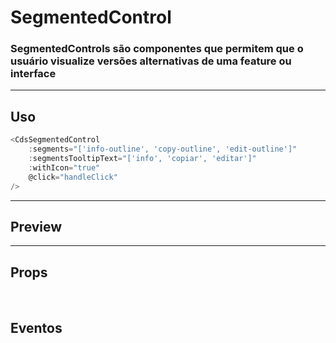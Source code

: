 # SegmentedControl

### SegmentedControls são componentes que permitem que o usuário visualize versões alternativas de uma feature ou interface

---

## Uso

```js
<CdsSegmentedControl
	:segments="['info-outline', 'copy-outline', 'edit-outline']"
	:segmentsTooltipText="['info', 'copiar', 'editar']"
	:withIcon="true"
	@click="handleClick"
/>
```

---

## Preview

<PreviewContainer
	:component="CdsSegmentedControl"
	:events="cdsSegmentedControlEvents"
	:segments="['info-outline', 'copy-outline', 'edit-outline']"
	:segmentsTooltipText="['info', 'copiar', 'editar']"
/>

---

## Props

<APITable
	name="SegmentedControl"
	section="props"
/>
<br />

## Eventos

<APITable
	name="SegmentedControl"
	section="events"
/>
<br />

<script setup>
import CdsSegmentedControl from '@/components/SegmentedControl.vue';

const cdsSegmentedControlEvents = [
	'click'
];
</script>

